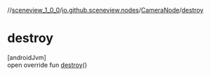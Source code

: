 //[sceneview_1_0_0](../../../index.md)/[io.github.sceneview.nodes](../index.md)/[CameraNode](index.md)/[destroy](destroy.md)

# destroy

[androidJvm]\
open override fun [destroy](destroy.md)()
